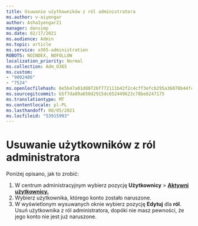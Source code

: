 ```yaml
---
title: Usuwanie użytkowników z ról administratora
ms.author: v-aiyengar
author: AshaIyengar21
manager: dansimp
ms.date: 02/17/2021
ms.audience: Admin
ms.topic: article
ms.service: o365-administration
ROBOTS: NOINDEX, NOFOLLOW
localization_priority: Normal
ms.collection: Adm_O365
ms.custom:
- "9002486"
- "7524"
ms.openlocfilehash: 6e5b47a01d80726f772111b42f2c4cff3efcb295a36070b44fcb6901800e71fb
ms.sourcegitcommit: b5f7da89a650d2915dc652449623c78be6247175
ms.translationtype: MT
ms.contentlocale: pl-PL
ms.lasthandoff: 08/05/2021
ms.locfileid: "53915993"
---
```

# <a name="remove-the-users-from-the-admin-roles"></a>Usuwanie użytkowników z ról administratora

Poniżej opisano, jak to zrobić:

1. W centrum administracyjnym wybierz pozycję **Użytkownicy**  >  [**Aktywni użytkownicy.**](https://go.microsoft.com/fwlink/p/?linkid=834822)
1. Wybierz użytkownika, którego konto zostało naruszone.
1. W wyświetlonym wysuwanych oknie wybierz pozycję **Edytuj** dla **ról**. Usuń użytkownika z ról administratora, dopóki nie masz pewności, że jego konto nie jest już naruszone.

